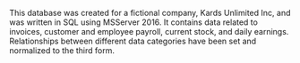 This database was created for a fictional company, Kards Unlimited Inc, and was written in SQL using MSServer 2016. It contains data related to invoices, customer and employee payroll, current stock, and daily earnings. Relationships between different data categories have been set and normalized to the third form. 